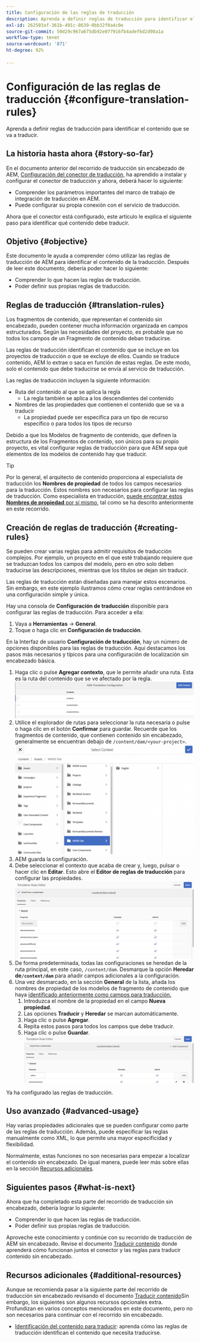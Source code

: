 ```yaml
---
title: Configuración de las reglas de traducción
description: Aprenda a definir reglas de traducción para identificar el contenido que se va a traducir.
exl-id: 262503af-361b-491c-8639-0bb32f0a4c0e
source-git-commit: 50d29c967a675db92e077916fb4adef6d2d98a1a
workflow-type: tm+mt
source-wordcount: '871'
ht-degree: 92%

---
```


# Configuración de las reglas de traducción {#configure-translation-rules}

Aprenda a definir reglas de traducción para identificar el contenido que se va a traducir.

## La historia hasta ahora {#story-so-far}

En el documento anterior del recorrido de traducción sin encabezado de AEM, [Configuración del conector de traducción](configure-connector.md), ha aprendido a instalar y configurar el conector de traducción y ahora, deberá hacer lo siguiente:

* Comprender los parámetros importantes del marco de trabajo de integración de traducción en AEM.
* Puede configurar su propia conexión con el servicio de traducción.

Ahora que el conector está configurado, este artículo le explica el siguiente paso para identificar qué contenido debe traducir.

## Objetivo {#objective}

Este documento le ayuda a comprender cómo utilizar las reglas de traducción de AEM para identificar el contenido de la traducción. Después de leer este documento, debería poder hacer lo siguiente:

* Comprender lo que hacen las reglas de traducción.
* Poder definir sus propias reglas de traducción.

## Reglas de traducción {#translation-rules}

Los fragmentos de contenido, que representan el contenido sin encabezado, pueden contener mucha información organizada en campos estructurados. Según las necesidades del proyecto, es probable que no todos los campos de un Fragmento de contenido deban traducirse.

Las reglas de traducción identifican el contenido que se incluye en los proyectos de traducción o que se excluye de ellos. Cuando se traduce contenido, AEM lo extrae o saca en función de estas reglas. De este modo, solo el contenido que debe traducirse se envía al servicio de traducción.

Las reglas de traducción incluyen la siguiente información:

* Ruta del contenido al que se aplica la regla
   * La regla también se aplica a los descendientes del contenido
* Nombres de las propiedades que contienen el contenido que se va a traducir
   * La propiedad puede ser específica para un tipo de recurso específico o para todos los tipos de recurso

Debido a que los Modelos de fragmento de contenido, que definen la estructura de los Fragmentos de contenido, son únicos para su propio proyecto, es vital configurar reglas de traducción para que AEM sepa qué elementos de los modelos de contenido hay que traducir.

>[!TIP]
>
>Por lo general, el arquitecto de contenido proporciona al especialista de traducción los **Nombres de propiedad** de todos los campos necesarios para la traducción. Estos nombres son necesarios para configurar las reglas de traducción. Como especialista en traducción, [puede encontrar estos **Nombres de propiedad** por sí mismo](getting-started.md#content-models), tal como se ha descrito anteriormente en este recorrido.

## Creación de reglas de traducción {#creating-rules}

Se pueden crear varias reglas para admitir requisitos de traducción complejos. Por ejemplo, un proyecto en el que esté trabajando requiere que se traduzcan todos los campos del modelo, pero en otro solo deben traducirse las descripciones, mientras que los títulos se dejan sin traducir.

Las reglas de traducción están diseñadas para manejar estos escenarios. Sin embargo, en este ejemplo ilustramos cómo crear reglas centrándose en una configuración simple y única.

Hay una consola de **Configuración de traducción** disponible para configurar las reglas de traducción. Para acceder a ella:

1. Vaya a **Herramientas** -> **General**.
1. Toque o haga clic en **Configuración de traducción**.

En la Interfaz de usuario **Configuración de traducción**, hay un número de opciones disponibles para las reglas de traducción. Aquí destacamos los pasos más necesarios y típicos para una configuración de localización sin encabezado básica.

1. Haga clic o pulse **Agregar contexto**, que le permite añadir una ruta. Esta es la ruta del contenido que se ve afectado por la regla.
   ![Agregar contexto](assets/add-translation-context.png)
1. Utilice el explorador de rutas para seleccionar la ruta necesaria o pulse o haga clic en el botón **Confirmar** para guardar. Recuerde que los fragmentos de contenido, que contienen contenido sin encabezado, generalmente se encuentran debajo de `/content/dam/<your-project>`.
   ![Seleccionar la ruta](assets/select-context.png)
1. AEM guarda la configuración.
1. Debe seleccionar el contexto que acaba de crear y, luego, pulsar o hacer clic en **Editar**. Esto abre el **Editor de reglas de traducción** para configurar las propiedades.
   ![Editor de reglas de traducción](assets/translation-rules-editor.png)
1. De forma predeterminada, todas las configuraciones se heredan de la ruta principal, en este caso, `/content/dam`. Desmarque la opción **Heredar de`/content/dam`** para añadir campos adicionales a la configuración.
1. Una vez desmarcado, en la sección **General** de la lista, añada los nombres de propiedad de los modelos de fragmento de contenido que haya [identificado anteriormente como campos para traducción.](getting-started.md#content-models)
   1. Introduzca el nombre de la propiedad en el campo **Nueva propiedad**.
   1. Las opciones **Traducir** y **Heredar** se marcan automáticamente.
   1. Haga clic o pulse **Agregar**.
   1. Repita estos pasos para todos los campos que debe traducir.
   1. Haga clic o pulse **Guardar**.
      ![Añadir propiedades](assets/add-property.png)

Ya ha configurado las reglas de traducción.

## Uso avanzado {#advanced-usage}

Hay varias propiedades adicionales que se pueden configurar como parte de las reglas de traducción. Además, puede especificar las reglas manualmente como XML, lo que permite una mayor especificidad y flexibilidad.

Normalmente, estas funciones no son necesarias para empezar a localizar el contenido sin encabezado. De igual manera, puede leer más sobre ellas en la sección [Recursos adicionales](#additional-resources).

## Siguientes pasos {#what-is-next}

Ahora que ha completado esta parte del recorrido de traducción sin encabezado, debería lograr lo siguiente:

* Comprender lo que hacen las reglas de traducción.
* Poder definir sus propias reglas de traducción.

Aproveche este conocimiento y continúe con su recorrido de traducción de AEM sin encabezado. Revise el documento [Traducir contenido](translate-content.md) donde aprenderá cómo funcionan juntos el conector y las reglas para traducir contenido sin encabezado.

## Recursos adicionales {#additional-resources}

Aunque se recomienda pasar a la siguiente parte del recorrido de traducción sin encabezado revisando el documento [Traducir contenido](translate-content.md)Sin embargo, los siguientes son algunos recursos opcionales extra. Profundizan en varios conceptos mencionados en este documento, pero no son necesarios para continuar con el recorrido sin encabezado.

* [Identificación del contenido para traducir](/help/sites-administering/tc-rules.md): aprenda cómo las reglas de traducción identifican el contenido que necesita traducirse.

